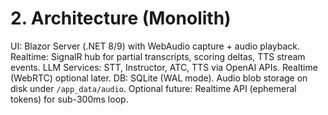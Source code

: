 # 2. Architecture (Monolith)

UI: Blazor Server (.NET 8/9) with WebAudio capture + audio playback.
Realtime: SignalR hub for partial transcripts, scoring deltas, TTS stream events.
LLM Services: STT, Instructor, ATC, TTS via OpenAI APIs. Realtime (WebRTC) optional later.
DB: SQLite (WAL mode). Audio blob storage on disk under `/app_data/audio`.
Optional future: Realtime API (ephemeral tokens) for sub-300ms loop.
